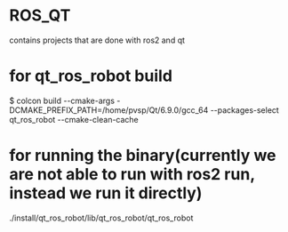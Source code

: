 # ROS_QT
contains projects that are done with ros2 and qt

# for qt_ros_robot build
$ colcon build --cmake-args -DCMAKE_PREFIX_PATH=/home/pvsp/Qt/6.9.0/gcc_64 --packages-select qt_ros_robot --cmake-clean-cache

# for running the binary(currently we are not able to run with ros2 run, instead we run it directly)
./install/qt_ros_robot/lib/qt_ros_robot/qt_ros_robot

